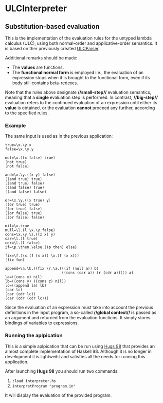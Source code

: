 # ULCInterpreter

## Substitution-based evaluation

This is the implementation of the evaluation rules for the untyped lambda calculus (ULC), 
using both normal-order and applicative-order semantics. It is based on ther previously 
created [ULCParser](https://github.com/Iulian-Stan/ULCParser).

Additional remarks should be made:

* The **values** are functions.
* The **functional normal form** is employed i.e., the evaluation of an expression stops when it is brought to the functional form, even if its body still contains beta-redexes.

Note that the rules above designate **//small-step//** evaluation semantics, meaning that a **single** evaluation step is performed. 
In contrast, **//big-step//** evaluation refers to the continued evaluation of an expression until either its **value** is obtained, 
or the evaluation **cannot** proceed any further, according to the specified rules.

### Example 

The same input is used as in the previous application:

```
true=\x.\y.x 
false=\x.\y.y 

not=\x.((x false) true)
(not true) 
(not false)

and=\x.\y.((x y) false)
((and true) true)
((and true) false)
((and false) true)
((and false) false)

or=\x.\y.((x true) y)
((or true) true)
((or true) false)
((or false) true)
((or false) false)

nil=\x.true
null=\l.(l \x.\y.false)
cons=\x.\y.\z.((z x) y)
car=\l.(l true)
cdr=\l.(l false)
if=\p.\then.\else.((p then) else)

fix=\f.(\x.(f (x x)) \x.(f (x x)))
(fix fun)

append=\a.\b.((fix \r.\a.(((if (null a)) b) 
                          ((cons (car a)) (r (cdr a))))) a)
la=((cons x) nil)
lb=((cons y) ((cons z) nil))
lc=((append la) lb) 
(car lc)
(car (cdr lc))
(car (cdr (cdr lc)))
```

Since the evaluation of an expression must take into account the previous definitions in the input program, 
a so-called **//global context//** is passed as an argument and returned from the evaluation functions. 
It simply stores bindings of variables to expressions.

### Running the aplpication

This is a simple aplpication that can be run using [Hugs 98](https://www.haskell.org/hugs/pages/downloading.htm) 
that provides an almost complete implementation of Haskell 98. Although it is no longer in development it is lightweiht 
and satisfies all the needs for running this application.

After launching **Hugs 98** you should run two commands:
 1. ``:load interpreter.hs``
 2. ``interpretProgram "program.in"``

It will display the evaluation of the provided program.
